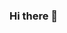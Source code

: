 ### Hi there 👋

<!--
**Ankittiwar9421/Ankittiwar9421** is a ✨ _special_ ✨ repository because its `README.md` (this file) appears on your GitHub profile.

Here are some ideas to get you started:

- 🔭 I’m currently working on web development
- 🌱 I’m currently learning python 
- 👯 I’m looking to collaborate on skill learning
- 🤔 I’m looking for help with how start to Emplement 
- 💬 Ask me about 🤔
- 📫 How to reach me: 🤔
- 😄 Pronouns: Ankit
- ⚡ Fun fact: 😑
-->

